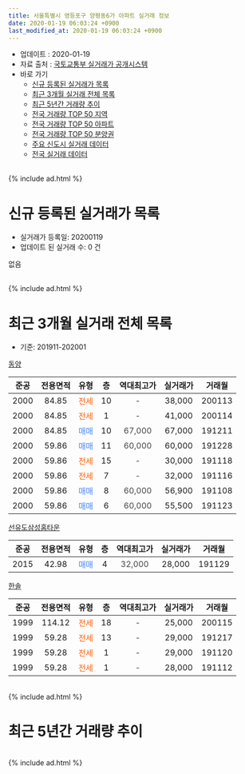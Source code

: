 ```yaml
---
title: 서울특별시 영등포구 양평동6가 아파트 실거래 정보
date: 2020-01-19 06:03:24 +0900
last_modified_at: 2020-01-19 06:03:24 +0900
---
```


* 업데이트 : 2020-01-19
* 자료 출처 : [국토교통부 실거래가 공개시스템](http://rt.molit.go.kr)
* 바로 가기
    * [신규 등록된 실거래가 목록](#신규-등록된-실거래가-목록)
    * [최근 3개월 실거래 전체 목록](#최근-3개월-실거래-전체-목록)
    * [최근 5년간 거래량 추이](#최근-5년간-거래량-추이)
    * [전국 거래량 TOP 50 지역](https://apt-info.github.io/apt-trade-info/최근-3개월-전국에서-가장-거래가-많이-발생한-지역)
    * [전국 거래량 TOP 50 아파트](https://apt-info.github.io/apt-trade-info/최근-3개월-전국에서-가장-거래가-많이-발생한-아파트)
    * [전국 거래량 TOP 50 분양권](https://apt-info.github.io/apt-trade-info/최근-3개월-전국에서-가장-거래가-많이-발생한-분양권)
    * [주요 신도시 실거래 데이터](https://apt-info.github.io/apt-trade-info/주요-신도시)
    * [전국 실거래 데이터](https://apt-info.github.io/apt-trade-info/전국)
<br>
{% include ad.html %}
<br>

# 신규 등록된 실거래가 목록
* 실거래가 등록일: 20200119
* 업데이트 된 실거래 수: 0 건

없음

<br>
{% include ad.html %}
<br>

# 최근 3개월 실거래 전체 목록
* 기준: 201911-202001


[동양](https://search.naver.com/search.naver?query=%EC%84%9C%EC%9A%B8%ED%8A%B9%EB%B3%84%EC%8B%9C+%EC%98%81%EB%93%B1%ED%8F%AC%EA%B5%AC+%EC%96%91%ED%8F%89%EB%8F%996%EA%B0%80+%EB%8F%99%EC%96%91)

|준공|전용면적|유형|층|역대최고가|실거래가|거래월|
|:---:|:---:|:---:|:---:|:---:|:---:|:---:|
|2000|84.85|<span style="color:#ff5a00">전세</span>|10|<span style="color:#444444">-</span>|38,000|200113|
|2000|84.85|<span style="color:#ff5a00">전세</span>|1|<span style="color:#444444">-</span>|41,000|200114|
|2000|84.85|<span style="color:#4285f3">매매</span>|10|<span style="color:#444444">67,000</span>|67,000|191211|
|2000|59.86|<span style="color:#4285f3">매매</span>|11|<span style="color:#444444">60,000</span>|60,000|191228|
|2000|59.86|<span style="color:#ff5a00">전세</span>|15|<span style="color:#444444">-</span>|30,000|191118|
|2000|59.86|<span style="color:#ff5a00">전세</span>|7|<span style="color:#444444">-</span>|32,000|191116|
|2000|59.86|<span style="color:#4285f3">매매</span>|8|<span style="color:#444444">60,000</span>|56,900|191108|
|2000|59.86|<span style="color:#4285f3">매매</span>|6|<span style="color:#444444">60,000</span>|55,500|191123|

[선유도삼성홈타운](https://search.naver.com/search.naver?query=%EC%84%9C%EC%9A%B8%ED%8A%B9%EB%B3%84%EC%8B%9C+%EC%98%81%EB%93%B1%ED%8F%AC%EA%B5%AC+%EC%96%91%ED%8F%89%EB%8F%996%EA%B0%80+%EC%84%A0%EC%9C%A0%EB%8F%84%EC%82%BC%EC%84%B1%ED%99%88%ED%83%80%EC%9A%B4)

|준공|전용면적|유형|층|역대최고가|실거래가|거래월|
|:---:|:---:|:---:|:---:|:---:|:---:|:---:|
|2015|42.98|<span style="color:#4285f3">매매</span>|4|<span style="color:#444444">32,000</span>|28,000|191129|

[한솔](https://search.naver.com/search.naver?query=%EC%84%9C%EC%9A%B8%ED%8A%B9%EB%B3%84%EC%8B%9C+%EC%98%81%EB%93%B1%ED%8F%AC%EA%B5%AC+%EC%96%91%ED%8F%89%EB%8F%996%EA%B0%80+%ED%95%9C%EC%86%94)

|준공|전용면적|유형|층|역대최고가|실거래가|거래월|
|:---:|:---:|:---:|:---:|:---:|:---:|:---:|
|1999|114.12|<span style="color:#ff5a00">전세</span>|18|<span style="color:#444444">-</span>|25,000|200115|
|1999|59.28|<span style="color:#ff5a00">전세</span>|13|<span style="color:#444444">-</span>|29,000|191217|
|1999|59.28|<span style="color:#ff5a00">전세</span>|1|<span style="color:#444444">-</span>|29,000|191120|
|1999|59.28|<span style="color:#ff5a00">전세</span>|1|<span style="color:#444444">-</span>|28,000|191112|


<br>
{% include ad.html %}
<br>

# 최근 5년간 거래량 추이


<div style="width:100%;">
    <canvas id="deal_progress" height="200"></canvas>
</div>

<script>
new Chart(document.getElementById("deal_progress"), {
    type: 'line',
    data: {
        labels: ['201501','201502','201503','201504','201505','201506','201507','201508','201509','201510','201511','201512','201601','201602','201603','201604','201605','201606','201607','201608','201609','201610','201611','201612','201701','201702','201703','201704','201705','201706','201707','201708','201709','201710','201711','201712','201801','201802','201803','201804','201805','201806','201807','201808','201809','201810','201811','201812','201901','201902','201903','201904','201905','201906','201907','201908','201909','201910','201911','201912','202001'],
        datasets: [{
            label: '매매',
            pointRadius: 1,
            data: [2, 7, 6, 8, 12, 5, 14, 4, 5, 8, 2, 2, 2, 2, 5, 2, 8, 5, 4, 2, 3, 3, 2, 0, 1, 2, 4, 9, 1, 2, 6, 3, 2, 4, 3, 1, 6, 4, 2, 1, 3, 2, 2, 3, 1, 1, 1, 0, 0, 0, 1, 1, 3, 1, 2, 3, 0, 5, 3, 2, 0],
            borderColor: "rgba(255, 201, 14, 1)",
            backgroundColor: "rgba(255, 201, 14, 0.5)",
            fill: false,
            lineTension: 0
        },{
            label: '전월세',
            pointRadius: 1,
            data: [5, 5, 3, 4, 11, 4, 8, 3, 1, 5, 4, 4, 2, 3, 5, 3, 4, 1, 3, 5, 1, 3, 3, 6, 1, 3, 0, 4, 2, 5, 5, 1, 3, 7, 3, 1, 6, 5, 10, 2, 4, 5, 2, 4, 4, 1, 3, 5, 1, 3, 3, 3, 4, 2, 2, 3, 6, 6, 4, 1, 3],
            borderColor: "rgba(0, 141, 185, 1)",
            backgroundColor: "rgba(0, 141, 185, 0.5)",
            fill: false,
            lineTension: 0
        }
        ]
    },
    options: {
        responsive: true,
        title: {
            display: false
        },
        tooltips: {
            mode: 'index',
            intersect: false
        },
        hover: {
            mode: 'nearest',
            intersect: true
        },
        scales: {
            xAxes: [{
                display: true,
                scaleLabel: {
                    display: true,
                    labelString: '년/월'
                }
            }],
            yAxes: [{
                display: true,
                ticks: {
                    suggestedMin: 0,
                },
                scaleLabel: {
                    display: true,
                    labelString: '실거래 수'
                }
            }]
        }
    }
});

</script>


<br>
{% include ad.html %}
<br>


